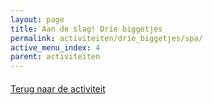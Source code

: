 ```yaml
---
layout: page
title: Aan de slag! Drie biggetjes
permalink: activiteiten/drie_biggetjes/spa/
active_menu_index: 4
parent: activiteiten
---
```



<p style="margin-top: 20px;">
  <a href="{% link activiteiten/drie_biggetjes.md %}">Terug naar de activiteit</a>
</p>
